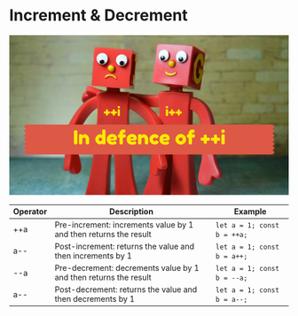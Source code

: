 # Increment & Decrement

[![](/assets/post-vs-pre.png)](https://www.incusdata.co.za/blog/programming/pre-increment-vs-post-increment-operator-in-loops/)

| Operator | Description | Example |
| - | - | - |
| ++a | Pre-increment: increments value by 1 and then returns the result | `let a = 1; const b = ++a;` |
| a-- | Post-increment: returns the value and then increments by 1 | `let a = 1; const b = a++;` |
| --a | Pre-decrement: decrements value by 1 and then returns the result | `let a = 1; const b = --a;` |
| a-- | Post-decrement: returns the value and then decrements by 1 | `let a = 1; const b = a--;` |
